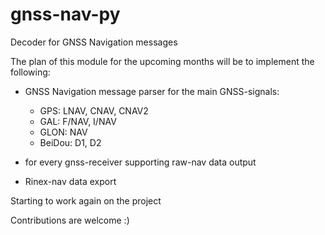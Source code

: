 # gnss-nav-py
Decoder for GNSS Navigation messages

The plan of this module for the upcoming months will be to implement the following:

- GNSS Navigation message parser for the main GNSS-signals:
  - GPS: LNAV, CNAV, CNAV2
  - GAL: F/NAV, I/NAV
  - GLON: NAV
  - BeiDou: D1, D2

- for every gnss-receiver supporting raw-nav data output
- Rinex-nav data export 

Starting to work again on the project

Contributions are welcome :)
